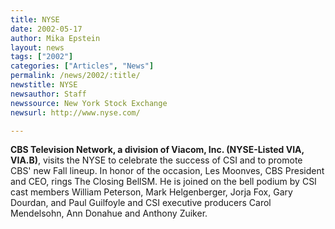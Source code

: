 ```yaml
---
title: NYSE
date: 2002-05-17
author: Mika Epstein
layout: news
tags: ["2002"]
categories: ["Articles", "News"]
permalink: /news/2002/:title/
newstitle: NYSE  
newsauthor: Staff  
newssource: New York Stock Exchange  
newsurl: http://www.nyse.com/  

---
```

**CBS Television Network, a division of Viacom, Inc. (NYSE-Listed VIA, VIA.B)**, visits the NYSE to celebrate the success of CSI and to promote CBS' new Fall lineup. In honor of the occasion, Les Moonves, CBS President and CEO, rings The Closing BellSM. He is joined on the bell podium by CSI cast members William Peterson, Mark Helgenberger, Jorja Fox, Gary Dourdan, and Paul Guilfoyle and CSI executive producers Carol Mendelsohn, Ann Donahue and Anthony Zuiker.  
